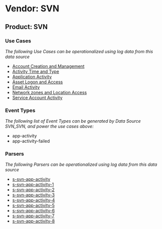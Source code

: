 Vendor: SVN
===========
Product: SVN
------------

### Use Cases

_The following Use Cases can be operationalized using log data from this data source_

* [Account Creation and Management](../UseCases/usecase_account_creation_and_management.md)
* [Activity Time  and Type](../UseCases/usecase_activity_time__and_type.md)
* [Application Activity](../UseCases/usecase_application_activity.md)
* [Asset Logon and Access](../UseCases/usecase_asset_logon_and_access.md)
* [Email Activity](../UseCases/usecase_email_activity.md)
* [Network zones and Location Access](../UseCases/usecase_network_zones_and_location_access.md)
* [Service Account Activity](../UseCases/usecase_service_account_activity.md)


### Event Types

_The following list of Event Types can be generated by Data Source SVN_SVN, and power the use cases above:_

- app-activity
- app-activity-failed


### Parsers

_The following Parsers can be operationalized using log data from this data source_

* [s-svn-app-activity](../Parsers/parserContent_s-svn-app-activity.md)
* [s-svn-app-activity-1](../Parsers/parserContent_s-svn-app-activity-1.md)
* [s-svn-app-activity-2](../Parsers/parserContent_s-svn-app-activity-2.md)
* [s-svn-app-activity-3](../Parsers/parserContent_s-svn-app-activity-3.md)
* [s-svn-app-activity-4](../Parsers/parserContent_s-svn-app-activity-4.md)
* [s-svn-app-activity-5](../Parsers/parserContent_s-svn-app-activity-5.md)
* [s-svn-app-activity-6](../Parsers/parserContent_s-svn-app-activity-6.md)
* [s-svn-app-activity-7](../Parsers/parserContent_s-svn-app-activity-7.md)
* [s-svn-app-activity-8](../Parsers/parserContent_s-svn-app-activity-8.md)
